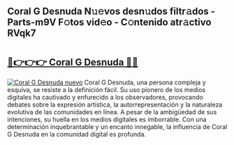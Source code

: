 ## Coral G Desnuda N𝚞𝚎vos desn𝚞dos filtr𝚊dos - Parts-m9V F𝚘tos vid𝚎o - C𝚘ntenido atr𝚊ctivo RVqk7

# <h2><a href="http://mb0evgs.tromn.icu/?c=Coral+G+Desnuda">🔗👉👉👉 Coral G Desnuda 🔗🔗</a></h2>

[![Coral G Desnuda nuevo](https://i.imgur.com/pEAQMta.gif)](http://mb0evgs.tromn.icu/?c=Coral+G+Desnuda)
Coral G Desnuda, una persona compleja y esquiva, se resiste a la definición fácil. Su uso pionero de los medios digitales ha cautivado y enfurecido a los observadores, provocando debates sobre la expresión artística, la autorrepresentación y la naturaleza evolutiva de las comunidades en línea. A pesar de la ambigüedad de sus intenciones, su huella en los medios digitales es imborrable. Con una determinación inquebrantable y un encanto innegable, la influencia de Coral G Desnuda en la comunidad digital es profunda.
